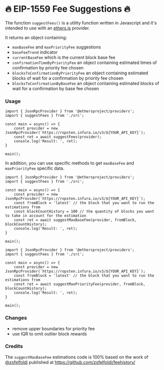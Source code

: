 # 🔥 EIP-1559 Fee Suggestions 🔥

The function `suggestFees()` is a utility function written in Javascript and it's intended to use with an [ethers.js](https://docs.ethers.io/v5/) provider.
 
It returns an object containing:
- `maxBaseFee` and `maxPriorityFee` suggestions
- `baseFeeTrend` indicator
- `currentBaseFee` which is the current block base fee
- `confirmationTimeByPriorityFee` an object containing estimated times of confirmation by priority fee chosen
- `blocksToConfirmationByPriorityFee` an object containing estimated blocks of wait for a confirmation by priority fee chosen
- `blocksToConfirmationByBaseFee` an object containing estimated blocks of wait for a confirmation by base fee chosen

### Usage

```
import { JsonRpcProvider } from '@ethersproject/providers';
import { suggestFees } from './src';

const main = async() => {
    const provider = new JsonRpcProvider(`https://ropsten.infura.io/v3/${YOUR_API_KEY}`);
    const ret = await suggestFees(provider);
    console.log('Result: ', ret);
}

main();
```

In addition, you can use specific methods to get `maxBaseFee` and `maxPriorityFee` specific data.

```
import { JsonRpcProvider } from '@ethersproject/providers';
import { suggestFees } from './src';

const main = async() => {
    const provider = new JsonRpcProvider(`https://ropsten.infura.io/v3/${YOUR_API_KEY}`);
    const fromBlock = 'latest' // the block that you want to run the estimations from
    const blockCountHistory = 100 // the quantity of blocks you want to take in account for the estimation
    const ret = await suggestMaxBaseFee(provider, fromBlock, blockCountHistory);
    console.log('Result: ', ret);
}

main();
```

```
import { JsonRpcProvider } from '@ethersproject/providers';
import { suggestFees } from './src';

const main = async() => {
    const provider = new JsonRpcProvider(`https://ropsten.infura.io/v3/${YOUR_API_KEY}`);
    const fromBlock = 'latest' // the block that you want to run the estimations from
    const ret = await suggestMaxPriorityFee(provider, fromBlock, blockCountHistory);
    console.log('Result: ', ret);
}

main();
```

### Changes 
- remove upper boundaries for priority fee
- use IQR to omit outlier block rewards


### Credits

The `suggestMaxBaseFee` estimations code is 100% based on the work of [@zsfelfoldi](https://github.com/zsfelfoldi) published at https://github.com/zsfelfoldi/feehistory/
